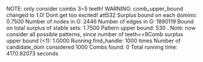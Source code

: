 NOTE: only consider combs 3~5 teeth! 
WARNING: comb_upper_bound changed to 1.0! Dont get too excited! 
att532
Surplus bound on each domino: 0.7500 
Number of nodes in G: 2446 
Number of edges in G: 1890119 
Bound on total surplus of stable sets: 1.7500 
Pattern upper bound: 530 
. Note: now consider all possible patterns, since number of teeth<=9Comb surplus upper bound (<1): 1.0000 
Running find_handle: 1000 times 
Number of candidate_dom considered 1000 
Combs found: 0 
Total running time: 4170.92073 seconds